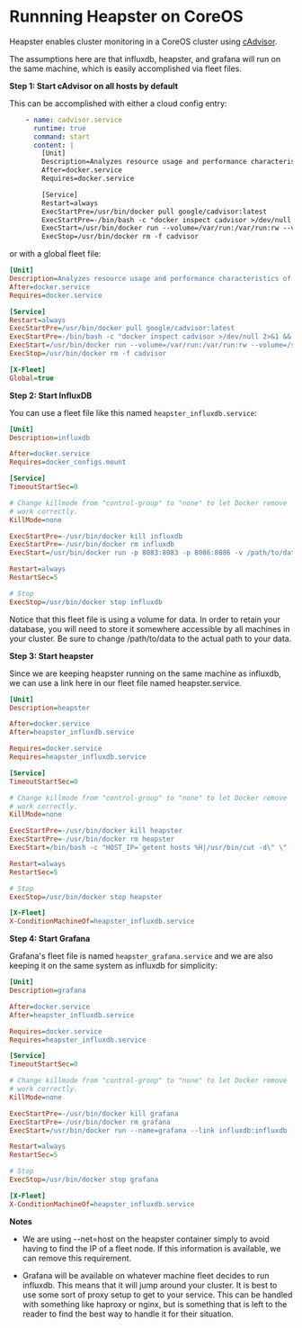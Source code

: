 Runnning Heapster on CoreOS
================================

Heapster enables cluster monitoring in a CoreOS cluster using [cAdvisor](https://github.com/google/cadvisor). 

The assumptions here are that influxdb, heapster, and grafana will run on the same machine, which is easily accomplished via fleet files.

**Step 1: Start cAdvisor on all hosts by default**

This can be accomplished with either a cloud config entry:
```yaml
    - name: cadvisor.service
      runtime: true
      command: start
      content: |
        [Unit]
        Description=Analyzes resource usage and performance characteristics of running containers.
        After=docker.service
        Requires=docker.service

        [Service]
        Restart=always
        ExecStartPre=/usr/bin/docker pull google/cadvisor:latest
        ExecStartPre=-/bin/bash -c "docker inspect cadvisor >/dev/null 2>&1 && docker rm -f cadvisor || true"
        ExecStart=/usr/bin/docker run --volume=/var/run:/var/run:rw --volume=/sys:/sys:ro --volume=/var/lib/docker/:/var/lib/docker:ro --volume=/:/rootfs:ro --publish=8080:8080 --name=cadvisor google/cadvisor:latest
        ExecStop=/usr/bin/docker rm -f cadvisor
```

or with a global fleet file:

```ini
[Unit]
Description=Analyzes resource usage and performance characteristics of running containers.
After=docker.service
Requires=docker.service

[Service]
Restart=always
ExecStartPre=/usr/bin/docker pull google/cadvisor:latest
ExecStartPre=-/bin/bash -c "docker inspect cadvisor >/dev/null 2>&1 && docker rm -f cadvisor || true"
ExecStart=/usr/bin/docker run --volume=/var/run:/var/run:rw --volume=/sys:/sys:ro --volume=/var/lib/docker/:/var/lib/docker:ro --volume=/:/rootfs:ro --publish=8080:8080 --name=cadvisor google/cadvisor:latest
ExecStop=/usr/bin/docker rm -f cadvisor

[X-Fleet]
Global=true
```

**Step 2: Start InfluxDB**

You can use a fleet file like this named `heapster_influxdb.service`:

```ini
[Unit]
Description=influxdb

After=docker.service
Requires=docker_configs.mount

[Service]
TimeoutStartSec=0

# Change killmode from "control-group" to "none" to let Docker remove
# work correctly.
KillMode=none

ExecStartPre=-/usr/bin/docker kill influxdb
ExecStartPre=-/usr/bin/docker rm influxdb
ExecStart=/usr/bin/docker run -p 8083:8083 -p 8086:8086 -v /path/to/data:/data --hostname="influxdb" --name influxdb kubernetes/heapster_influxdb:v0.3

Restart=always
RestartSec=5

# Stop
ExecStop=/usr/bin/docker stop influxdb
```

Notice that this fleet file is using a volume for data. In order to retain your database, you will need to store it somewhere accessible by all machines in your cluster. Be sure to change /path/to/data to the actual path to your data.

**Step 3: Start heapster**

Since we are keeping heapster running on the same machine as influxdb, we can use a link here in our fleet file named heapster.service.

```ini
[Unit]
Description=heapster

After=docker.service
After=heapster_influxdb.service

Requires=docker.service
Requires=heapster_influxdb.service

[Service]
TimeoutStartSec=0

# Change killmode from "control-group" to "none" to let Docker remove
# work correctly.
KillMode=none

ExecStartPre=-/usr/bin/docker kill heapster
ExecStartPre=-/usr/bin/docker rm heapster
ExecStart=/bin/bash -c "HOST_IP=`getent hosts %H|/usr/bin/cut -d\" \" -f1`; /usr/bin/docker run --name heapster --link influxdb:influxdb kubernetes/heapster:v0.13.0 --source=\"cadvisor:coreos?fleetEndpoint=http://$HOST_IP:4001&cadvisorPort=8080\" --sink='influxdb:http://influxdb:8086'"

Restart=always
RestartSec=5

# Stop
ExecStop=/usr/bin/docker stop heapster

[X-Fleet]
X-ConditionMachineOf=heapster_influxdb.service
```

**Step 4: Start Grafana**

Grafana's fleet file is named `heapster_grafana.service` and we are also keeping it on the same system as influxdb for simplicity:

```ini
[Unit]
Description=grafana

After=docker.service
After=heapster_influxdb.service

Requires=docker.service
Requires=heapster_influxdb.service

[Service]
TimeoutStartSec=0

# Change killmode from "control-group" to "none" to let Docker remove
# work correctly.
KillMode=none

ExecStartPre=-/usr/bin/docker kill grafana
ExecStartPre=-/usr/bin/docker rm grafana
ExecStart=/usr/bin/docker run --name=grafana --link influxdb:influxdb -p 80:8080 -e INFLUXDB_HOST=influxdb kubernetes/heapster_grafana:v0.7

Restart=always
RestartSec=5

# Stop
ExecStop=/usr/bin/docker stop grafana

[X-Fleet]
X-ConditionMachineOf=heapster_influxdb.service
```

**Notes**
* We are using --net=host on the heapster container simply to avoid having to find the IP of a fleet node. If this information is available, we can remove this requirement.

* Grafana will be available on whatever machine fleet decides to run influxdb. This means that it will jump around your cluster. It is best to use some sort of proxy setup to get to your service. This can be handled with something like haproxy or nginx, but is something that is left to the reader to find the best way to handle it for their situation.
